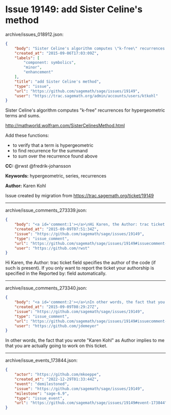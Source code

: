 # Issue 19149: add Sister Celine's method

archive/issues_018912.json:
```json
{
    "body": "Sister Celine's algorithm computes \"k-free\" recurrences for hypergeometric terms and sums.\n\nhttp://mathworld.wolfram.com/SisterCelinesMethod.html\n\nAdd these functions:\n* to verify that a term is hypergeometric\n* to find recurrence for the summand\n* to sum over the recurrence found above\n\n\n**CC:**  @rwst @fredrik-johansson\n\n**Keywords:** hypergeometric, series, recurrences\n\n**Author:** Karen Kohl\n\nIssue created by migration from https://trac.sagemath.org/ticket/19149\n\n",
    "created_at": "2015-09-06T17:03:09Z",
    "labels": [
        "component: symbolics",
        "minor",
        "enhancement"
    ],
    "title": "add Sister Celine's method",
    "type": "issue",
    "url": "https://github.com/sagemath/sage/issues/19149",
    "user": "https://trac.sagemath.org/admin/accounts/users/ktkohl"
}
```
Sister Celine's algorithm computes "k-free" recurrences for hypergeometric terms and sums.

http://mathworld.wolfram.com/SisterCelinesMethod.html

Add these functions:
* to verify that a term is hypergeometric
* to find recurrence for the summand
* to sum over the recurrence found above


**CC:**  @rwst @fredrik-johansson

**Keywords:** hypergeometric, series, recurrences

**Author:** Karen Kohl

Issue created by migration from https://trac.sagemath.org/ticket/19149





---

archive/issue_comments_273339.json:
```json
{
    "body": "<a id='comment:1'></a>\nHi Karen, the Author: trac ticket field specifies the author of the code (if such is present). If you only want to report the ticket your authorship is specified in the Reported by: field automatically.",
    "created_at": "2015-09-09T07:51:34Z",
    "issue": "https://github.com/sagemath/sage/issues/19149",
    "type": "issue_comment",
    "url": "https://github.com/sagemath/sage/issues/19149#issuecomment-273339",
    "user": "https://github.com/rwst"
}
```

<a id='comment:1'></a>
Hi Karen, the Author: trac ticket field specifies the author of the code (if such is present). If you only want to report the ticket your authorship is specified in the Reported by: field automatically.



---

archive/issue_comments_273340.json:
```json
{
    "body": "<a id='comment:2'></a>\nIn other words, the fact that you wrote \"Karen Kohl\" as Author implies to me that you are actually going to work on this ticket.",
    "created_at": "2015-09-09T08:29:27Z",
    "issue": "https://github.com/sagemath/sage/issues/19149",
    "type": "issue_comment",
    "url": "https://github.com/sagemath/sage/issues/19149#issuecomment-273340",
    "user": "https://github.com/jdemeyer"
}
```

<a id='comment:2'></a>
In other words, the fact that you wrote "Karen Kohl" as Author implies to me that you are actually going to work on this ticket.



---

archive/issue_events_173844.json:
```json
{
    "actor": "https://github.com/mkoeppe",
    "created_at": "2022-12-29T01:33:44Z",
    "event": "demilestoned",
    "issue": "https://github.com/sagemath/sage/issues/19149",
    "milestone": "sage-6.9",
    "type": "issue_event",
    "url": "https://github.com/sagemath/sage/issues/19149#event-173844"
}
```
